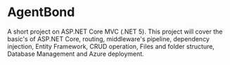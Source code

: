# AgentBond
A short project on ASP.NET Core MVC (.NET 5). 
This project will cover the basic's of ASP.NET Core, routing, middleware's pipeline, dependency injection, Entity Framework, CRUD operation, Files and folder structure, Database Management and Azure deployment.
